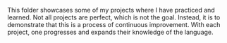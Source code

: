 This folder showcases some of my projects where I have practiced and learned. Not all projects are perfect, which is not the goal.
Instead, it is to demonstrate that this is a process of continuous improvement.
With each project, one progresses and expands their knowledge of the language.
